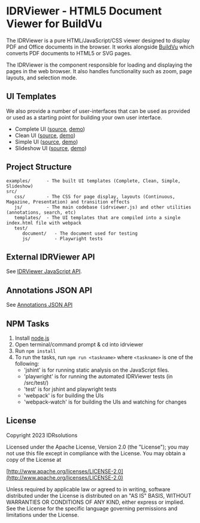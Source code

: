 # IDRViewer - HTML5 Document Viewer for BuildVu

The IDRViewer is a pure HTML/JavaScript/CSS viewer designed to display PDF and Office documents in the browser. It works alongside [BuildVu](https://www.idrsolutions.com/buildvu/) which converts PDF documents to HTML5 or SVG pages.

The IDRViewer is the component responsible for loading and displaying the pages in the web browser. It also handles functionality such as zoom, page layouts, and selection mode.

## UI Templates
We also provide a number of user-interfaces that can be used as provided or used as a starting point for building your own user interface.

- Complete UI ([source](examples/complete/index.html), [demo](https://files.idrsolutions.com/Examples/IDRViewerUI/complete/))
- Clean UI ([source](examples/clean/index.html), [demo](https://files.idrsolutions.com/Examples/IDRViewerUI/clean/))
- Simple UI ([source](examples/simple/index.html), [demo](https://files.idrsolutions.com/Examples/IDRViewerUI/simple/))
- Slideshow UI ([source](examples/slideshow/index.html), [demo](https://files.idrsolutions.com/Examples/IDRViewerUI/slideshow/))

## Project Structure
```
examples/      - The built UI templates (Complete, Clean, Simple, Slideshow)
src/
   css/        - The CSS for page display, layouts (Continuous, Magazine, Presentation) and transition effects
   js/         - The main codebase (idrviewer.js) and other utilities (annotations, search, etc)
   templates/  - The UI templates that are compiled into a single index.html file with webpack
   test/
      document/   - The document used for testing
      js/         - Playwright tests
```

## External IDRViewer API
See [IDRViewer JavaScript API](https://support.idrsolutions.com/buildvu/api-documents/idrviewer-javascript-api).

## Annotations JSON API
See [Annotations JSON API](https://support.idrsolutions.com/buildvu/api-documents/annotations-json-api)

## NPM Tasks
1. Install [node.js](https://nodejs.org/)
2. Open terminal/command prompt & cd into idrviewer
3. Run `npm install`
4. To run the tasks, run `npm run <taskname>` where `<taskname>` is one of the following:
   - 'jshint' is for running static analysis on the JavaScript files.
   - 'playwright' is for running the automated IDRViewer tests (in /src/test/)
   - 'test' is for jshint and playwright tests
   - 'webpack' is for building the UIs
   - 'webpack-watch' is for building the UIs and watching for changes

## License

Copyright 2023 IDRsolutions

Licensed under the Apache License, Version 2.0 (the "License");
you may not use this file except in compliance with the License.
You may obtain a copy of the License at

[http://www.apache.org/licenses/LICENSE-2.0](http://www.apache.org/licenses/LICENSE-2.0)

Unless required by applicable law or agreed to in writing, software
distributed under the License is distributed on an "AS IS" BASIS,
WITHOUT WARRANTIES OR CONDITIONS OF ANY KIND, either express or implied.
See the License for the specific language governing permissions and
limitations under the License.
